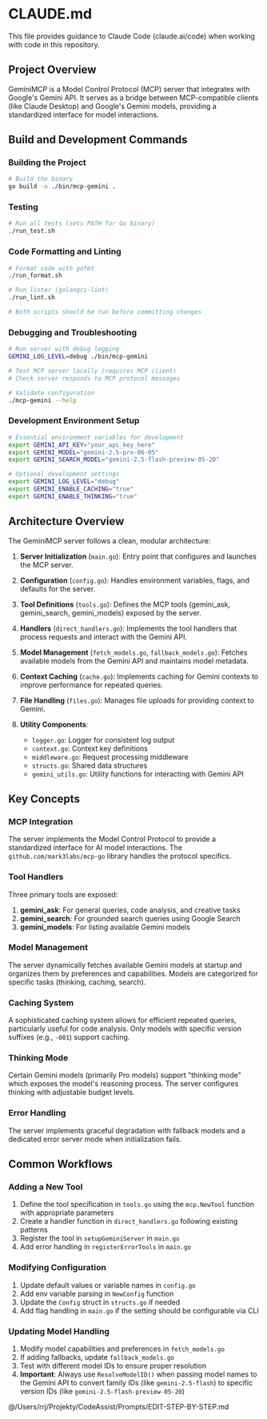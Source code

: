 # CLAUDE.md

This file provides guidance to Claude Code (claude.ai/code) when working with code in this repository.

## Project Overview

GeminiMCP is a Model Control Protocol (MCP) server that integrates with Google's Gemini API. It serves as a bridge between MCP-compatible clients (like Claude Desktop) and Google's Gemini models, providing a standardized interface for model interactions.

## Build and Development Commands

### Building the Project

```bash
# Build the binary
go build -o ./bin/mcp-gemini .
```

### Testing

```bash
# Run all tests (sets PATH for Go binary)
./run_test.sh
```

### Code Formatting and Linting

```bash
# Format code with gofmt
./run_format.sh

# Run linter (golangci-lint)
./run_lint.sh

# Both scripts should be run before committing changes
```

### Debugging and Troubleshooting

```bash
# Run server with debug logging
GEMINI_LOG_LEVEL=debug ./bin/mcp-gemini

# Test MCP server locally (requires MCP client)
# Check server responds to MCP protocol messages

# Validate configuration
./mcp-gemini --help
```

### Development Environment Setup

```bash
# Essential environment variables for development
export GEMINI_API_KEY="your_api_key_here"
export GEMINI_MODEL="gemini-2.5-pro-06-05"
export GEMINI_SEARCH_MODEL="gemini-2.5-flash-preview-05-20"

# Optional development settings
export GEMINI_LOG_LEVEL="debug"
export GEMINI_ENABLE_CACHING="true"
export GEMINI_ENABLE_THINKING="true"
```

## Architecture Overview

The GeminiMCP server follows a clean, modular architecture:

1. **Server Initialization** (`main.go`): Entry point that configures and launches the MCP server.

2. **Configuration** (`config.go`): Handles environment variables, flags, and defaults for the server.

3. **Tool Definitions** (`tools.go`): Defines the MCP tools (gemini_ask, gemini_search, gemini_models) exposed by the server.

4. **Handlers** (`direct_handlers.go`): Implements the tool handlers that process requests and interact with the Gemini API.

5. **Model Management** (`fetch_models.go`, `fallback_models.go`): Fetches available models from the Gemini API and maintains model metadata.

6. **Context Caching** (`cache.go`): Implements caching for Gemini contexts to improve performance for repeated queries.

7. **File Handling** (`files.go`): Manages file uploads for providing context to Gemini.

8. **Utility Components**:
   - `logger.go`: Logger for consistent log output
   - `context.go`: Context key definitions
   - `middleware.go`: Request processing middleware
   - `structs.go`: Shared data structures
   - `gemini_utils.go`: Utility functions for interacting with Gemini API

## Key Concepts

### MCP Integration

The server implements the Model Control Protocol to provide a standardized interface for AI model interactions. The `github.com/mark3labs/mcp-go` library handles the protocol specifics.

### Tool Handlers

Three primary tools are exposed:

1. **gemini_ask**: For general queries, code analysis, and creative tasks
2. **gemini_search**: For grounded search queries using Google Search
3. **gemini_models**: For listing available Gemini models

### Model Management

The server dynamically fetches available Gemini models at startup and organizes them by preferences and capabilities. Models are categorized for specific tasks (thinking, caching, search).

### Caching System

A sophisticated caching system allows for efficient repeated queries, particularly useful for code analysis. Only models with specific version suffixes (e.g., `-001`) support caching.

### Thinking Mode

Certain Gemini models (primarily Pro models) support "thinking mode" which exposes the model's reasoning process. The server configures thinking with adjustable budget levels.

### Error Handling

The server implements graceful degradation with fallback models and a dedicated error server mode when initialization fails.

## Common Workflows

### Adding a New Tool

1. Define the tool specification in `tools.go` using the `mcp.NewTool` function with appropriate parameters
2. Create a handler function in `direct_handlers.go` following existing patterns
3. Register the tool in `setupGeminiServer` in `main.go`
4. Add error handling in `registerErrorTools` in `main.go`

### Modifying Configuration

1. Update default values or variable names in `config.go`
2. Add env variable parsing in `NewConfig` function
3. Update the `Config` struct in `structs.go` if needed
4. Add flag handling in `main.go` if the setting should be configurable via CLI

### Updating Model Handling

1. Modify model capabilities and preferences in `fetch_models.go`
2. If adding fallbacks, update `fallback_models.go`
3. Test with different model IDs to ensure proper resolution
4. **Important**: Always use `ResolveModelID()` when passing model names to the Gemini API to convert family IDs (like `gemini-2.5-flash`) to specific version IDs (like `gemini-2.5-flash-preview-05-20`)

@/Users/rrj/Projekty/CodeAssist/Prompts/EDIT-STEP-BY-STEP.md
